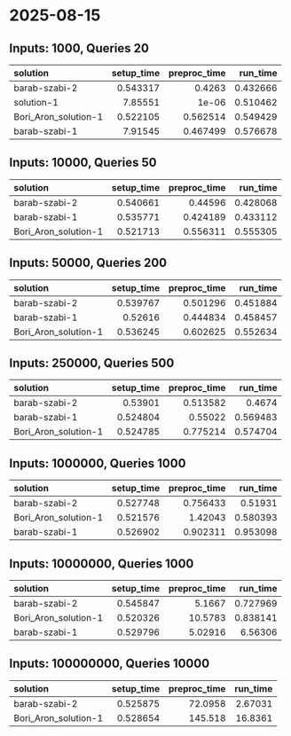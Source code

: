 # 2025-08-15

## Inputs: 1000, Queries 20

| solution             |   setup_time |   preproc_time |   run_time |
|:---------------------|-------------:|---------------:|-----------:|
| barab-szabi-2        |     0.543317 |       0.4263   |   0.432666 |
| solution-1           |     7.85551  |       1e-06    |   0.510462 |
| Bori_Aron_solution-1 |     0.522105 |       0.562514 |   0.549429 |
| barab-szabi-1        |     7.91545  |       0.467499 |   0.576678 |

## Inputs: 10000, Queries 50

| solution             |   setup_time |   preproc_time |   run_time |
|:---------------------|-------------:|---------------:|-----------:|
| barab-szabi-2        |     0.540661 |       0.44596  |   0.428068 |
| barab-szabi-1        |     0.535771 |       0.424189 |   0.433112 |
| Bori_Aron_solution-1 |     0.521713 |       0.556311 |   0.555305 |

## Inputs: 50000, Queries 200

| solution             |   setup_time |   preproc_time |   run_time |
|:---------------------|-------------:|---------------:|-----------:|
| barab-szabi-2        |     0.539767 |       0.501296 |   0.451884 |
| barab-szabi-1        |     0.52616  |       0.444834 |   0.458457 |
| Bori_Aron_solution-1 |     0.536245 |       0.602625 |   0.552634 |

## Inputs: 250000, Queries 500

| solution             |   setup_time |   preproc_time |   run_time |
|:---------------------|-------------:|---------------:|-----------:|
| barab-szabi-2        |     0.53901  |       0.513582 |   0.4674   |
| barab-szabi-1        |     0.524804 |       0.55022  |   0.569483 |
| Bori_Aron_solution-1 |     0.524785 |       0.775214 |   0.574704 |

## Inputs: 1000000, Queries 1000

| solution             |   setup_time |   preproc_time |   run_time |
|:---------------------|-------------:|---------------:|-----------:|
| barab-szabi-2        |     0.527748 |       0.756433 |   0.51931  |
| Bori_Aron_solution-1 |     0.521576 |       1.42043  |   0.580393 |
| barab-szabi-1        |     0.526902 |       0.902311 |   0.953098 |

## Inputs: 10000000, Queries 1000

| solution             |   setup_time |   preproc_time |   run_time |
|:---------------------|-------------:|---------------:|-----------:|
| barab-szabi-2        |     0.545847 |        5.1667  |   0.727969 |
| Bori_Aron_solution-1 |     0.520326 |       10.5783  |   0.838141 |
| barab-szabi-1        |     0.529796 |        5.02916 |   6.56306  |

## Inputs: 100000000, Queries 10000

| solution             |   setup_time |   preproc_time |   run_time |
|:---------------------|-------------:|---------------:|-----------:|
| barab-szabi-2        |     0.525875 |        72.0958 |    2.67031 |
| Bori_Aron_solution-1 |     0.528654 |       145.518  |   16.8361  |